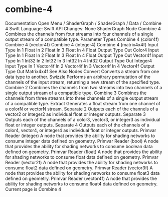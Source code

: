 # combine-4
 Documentation 
 Open Menu 
/
 ShaderGraph 
/
ShaderGraph
/
 Data 
/
 Combine 4 
Swift
Language: 
Swift
 API Changes: 
None
ShaderGraph Node
Combine 4
Combines the channels from four streams into four channels of a single output stream of a compatible type.
Parameter Types
 Combine 4 (color4f) 
 Combine 4 (vector4f) 
 Combine 4 (integer4) 
 Combine 4 (matrix4x4f) 
Input
Type
In 1
Float
In 2
Float
In 3
Float
In 4
Float
Output
Type
Out
Color4
Input
Type
In 1
Float
In 2
Float
In 3
Float
In 4
Float
Output
Type
Out
Vector4f
Input
Type
In 1
Int32
In 2
Int32
In 3
Int32
In 4
Int32
Output
Type
Out
Integer4
Input
Type
In 1
Vector4f
In 2
Vector4f
In 3
Vector4f
In 4
Vector4f
Output
Type
Out
Matrix4x4f
See Also
Nodes
Convert
Converts a stream from one data type to another.
Swizzle
Performs an arbitrary permutation of the channels of the input stream, returning a new stream of the specified type.
Combine 2
Combines the channels from two streams into two channels of a single output stream of a compatible type.
Combine 3
Combines the channels from three streams into three channels of a single output stream of a compatible type.
Extract
Generates a float stream from one channel of a color​N o​r vector​N ​stream.
Separate 2
Outputs each of the channels of a vector2 or integer2 as individual float or integer outputs.
Separate 3
Outputs each of the channels of a color3, vector3, or integer3 as individual float or integer outputs.
Separate 4
Outputs each of the channels of a color4, vector4, or integer4 as individual float or integer outputs.
Primvar Reader (integer)
A node that provides the ability for shading networks to consume integer data defined on geometry.
Primvar Reader (bool)
A node that provides the ability for shading networks to consume boolean data defined on geometry.
Primvar Reader (float)
A node that provides the ability for shading networks to consume float data defined on geometry.
Primvar Reader (vector2f)
A node that provides the ability for shading networks to consume float2 data defined on geometry.
Primvar Reader (vector3f)
A node that provides the ability for shading networks to consume float3 data defined on geometry.
Primvar Reader (vector4f)
A node that provides the ability for shading networks to consume float4 data defined on geometry.
 Current page is Combine 4 